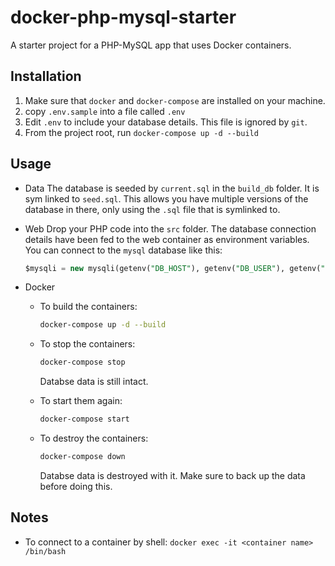 # docker-php-mysql-starter

A starter project for a PHP-MySQL app that uses Docker containers.

## Installation

1. Make sure that `docker` and `docker-compose` are installed on your machine.
1. copy `.env.sample` into a file called `.env`
1. Edit `.env` to include your database details. This file is ignored by `git`.
1. From the project root, run `docker-compose up -d --build`

## Usage

* Data
    The database is seeded by `current.sql` in the `build_db` folder. It is sym linked to `seed.sql`. This allows you have multiple versions of the database in there, only using the `.sql` file that is symlinked to.

* Web
    Drop your PHP code into the `src` folder. The database connection details have been fed to the web container as environment variables. You can connect to the `mysql` database like this:

    ```sql
    $mysqli = new mysqli(getenv("DB_HOST"), getenv("DB_USER"), getenv("DB_PASSWORD"),getenv("DB_DATABASE"));
    ```
* Docker
  * To build the containers:

    ```bash
    docker-compose up -d --build
    ```

  * To stop the containers:

    ```bash
    docker-compose stop
    ```

    Databse data is still intact.

  * To start them again:

    ```bash
    docker-compose start
    ```


  * To destroy the containers:
  
    ```bash
    docker-compose down
    ```

    Databse data is destroyed with it. Make sure to back up the data before doing this.
    
## Notes

* To connect to a container by shell:
    `docker exec -it <container name> /bin/bash`